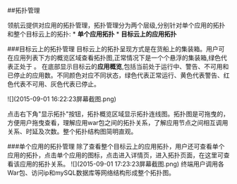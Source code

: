 ##拓扑管理

领航云提供对应用的拓扑管理，拓扑管理分为两个层级,分别针对单个应用的拓扑和整个目标云上的拓扑:
* 
**单个应用拓扑**
* 
**目标云上的应用拓扑**

###目标云上的拓扑管理
目标云上的拓扑呈现方式是在货船上的集装箱。用户可在应用列表下方的概览区域查看拓扑图,正常情况下是一个个悬浮的集装箱,绿色代表正处于
。
在底部显示目标云的**应用概览**,包括当前处于运行中、警告、不可用和已停止的应用数。不同颜色对应不同状态，绿色代表正常运行、黄色代表警告、红色代表不可用、灰色代表已停止。

![](2015-09-01 16:22:23屏幕截图.png)

点击右下角"显示拓扑"按钮，拓扑概览区域显示拓扑连线图。拓扑图是可拖曳的，方便用户拖曳查看，理解应用war包之间的拓扑关系，了解应用节点之间相互调用关系、时延及次数。整个拓扑结构图简明直观。



###单个应用的拓扑管理
除了查看整个目标云上的应用拓扑，用户还可查看单个应用的拓扑，点击单个应用的图标，点击进入详情页，进入拓扑页面，在这里可查看该应用的拓扑关系。
![](2015-09-01 17:23:23屏幕截图.png)
终端用户调用各War包、访问ip和mySQL数据库等网络结构形成整个拓扑图。



